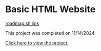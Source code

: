 # Basic HTML Website

[roadmap.sh link](https://roadmap.sh/projects/basic-html-website)

This project was completed on 11/14/2024.

[Click here to view the project.](https://htmlpreview.github.io/?https://github.com/codyb34/roadmap.sh-projects/blob/main/Frontend%20Projects/Basic%20HTML%20Website/index.html)
